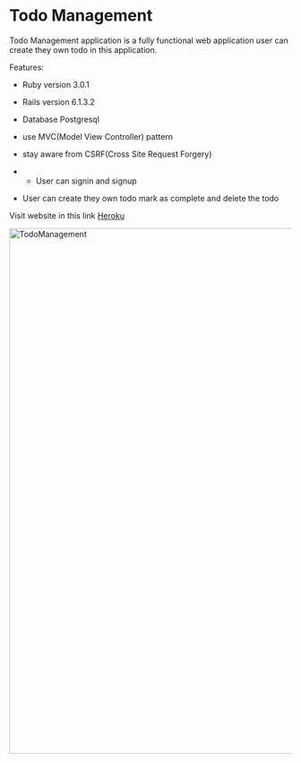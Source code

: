# Todo Management

Todo Management application is a fully functional web application user can create they own todo in this application.

Features:

* Ruby version 3.0.1

* Rails version 6.1.3.2

* Database Postgresql

* use MVC(Model View Controller) pattern

* stay aware from CSRF(Cross Site Request Forgery)

* * User can signin and signup

* User can create they own todo mark as complete and delete the todo

Visit website in this link [Heroku](https://sulaimantodomanager.herokuapp.com)

<img width="939" alt="TodoManagement" src="https://user-images.githubusercontent.com/77278345/122087840-cf79ad80-ce22-11eb-802f-74204a0458bf.png">

